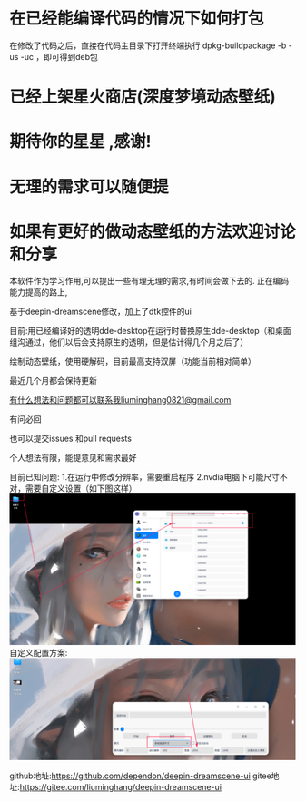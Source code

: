 # 在已经能编译代码的情况下如何打包
在修改了代码之后，直接在代码主目录下打开终端执行 dpkg-buildpackage -b -us -uc ，即可得到deb包

# 已经上架星火商店(深度梦境动态壁纸)
# 期待你的星星 ,感谢!
# 无理的需求可以随便提
# 如果有更好的做动态壁纸的方法欢迎讨论和分享


本软件作为学习作用,可以提出一些有理无理的需求,有时间会做下去的.
正在编码能力提高的路上,

基于deepin-dreamscene修改，加上了dtk控件的ui

目前:用已经编译好的透明dde-desktop在运行时替换原生dde-desktop（和桌面组沟通过，他们以后会支持原生的透明，但是估计得几个月之后了）

绘制动态壁纸，使用硬解码，目前最高支持双屏（功能当前相对简单）

最近几个月都会保持更新

有什么想法和问题都可以联系我liuminghang0821@gmail.com

有问必回

也可以提交issues 和pull requests

个人想法有限，能提意见和需求最好

目前已知问题:
1.在运行中修改分辨率，需要重启程序
2.nvdia电脑下可能尺寸不对，需要自定义设置（如下图这样）
![image](./img/1.png)
自定义配置方案:
![image](./img/2.png)


github地址:https://github.com/dependon/deepin-dreamscene-ui
gitee地址:https://gitee.com/liuminghang/deepin-dreamscene-ui

